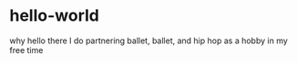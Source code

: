 # hello-world
why hello there
I do partnering ballet, ballet, and hip hop as a hobby in my free time
